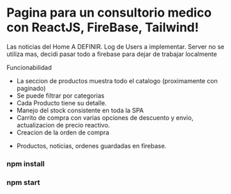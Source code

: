 # Pagina para un consultorio medico con ReactJS, FireBase, Tailwind!

Las noticias del Home  A DEFINIR.
Log de Users a implementar.
Server no se utiliza mas, decidi pasar todo a firebase para dejar de trabajar localmente

Funcionabilidad

- La seccion de productos muestra todo el catalogo (proximamente con paginado)
- Se puede filtrar por categorias
- Cada Producto tiene su detalle.
- Manejo del stock consistente en toda la SPA
- Carrito de compra con varias opciones de descuento y envio, actualizacion de precio reactivo.
- Creacion de la orden de compra

* Productos, noticias, ordenes guardadas en firebase.



### npm install
### npm start
